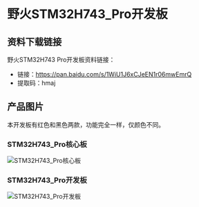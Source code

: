 # 野火STM32H743_Pro开发板

## 资料下载链接
野火STM32H743 Pro开发板资料链接：
* 链接：https://pan.baidu.com/s/1WiU1J6xCJeEN1r06mwEmrQ 
* 提取码：hmaj 


## 产品图片
本开发板有红色和黑色两款，功能完全一样，仅颜色不同。

### STM32H743_Pro核心板
![STM32H743_Pro核心板](https://raw.githubusercontent.com/wiki/Embdefire/products/images/STM32系列产品/STM32H743_Pro开发板/STM32H743_Pro核心板.jpg)

### STM32H743_Pro开发板
![STM32H743_Pro开发板](https://raw.githubusercontent.com/wiki/Embdefire/products/images/STM32系列产品/STM32H743_Pro开发板/STM32H743_Pro开发板.jpg)
